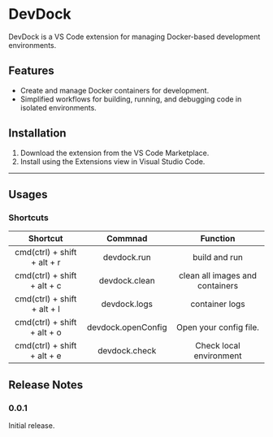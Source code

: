 # DevDock

DevDock is a VS Code extension for managing Docker-based development environments.

## Features

- Create and manage Docker containers for development.
- Simplified workflows for building, running, and debugging code in isolated environments.

## Installation

1. Download the extension from the VS Code Marketplace.
2. Install using the Extensions view in Visual Studio Code.

---

## Usages

### Shortcuts

|          Shortcut           |      Commnad       |            Function             |
| :-------------------------: | :----------------: | :-----------------------------: |
| cmd(ctrl) + shift + alt + r |    devdock.run     |          build and run          |
| cmd(ctrl) + shift + alt + c |   devdock.clean    | clean all images and containers |
| cmd(ctrl) + shift + alt + l |    devdock.logs    |         container logs          |
| cmd(ctrl) + shift + alt + o | devdock.openConfig |     Open your config file.      |
| cmd(ctrl) + shift + alt + e |   devdock.check    |     Check local environment     |



## Release Notes

### 0.0.1

Initial release.
